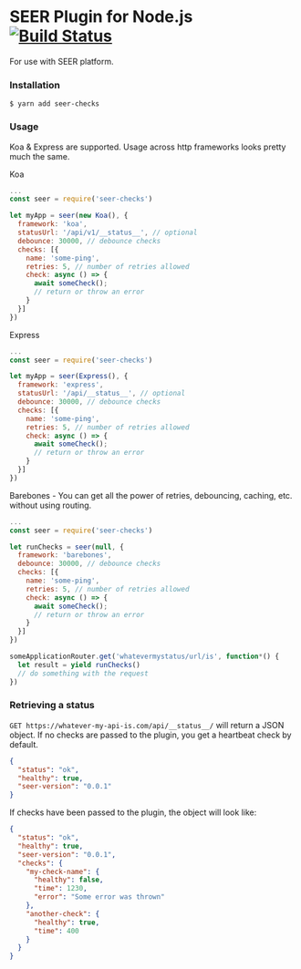 # SEER Plugin for Node.js [![Build Status](https://travis-ci.org/associatedemployers/seer-node.svg?branch=master)](https://travis-ci.org/associatedemployers/seer-node)

For use with SEER platform.

### Installation
```
$ yarn add seer-checks
```

### Usage
Koa & Express are supported. Usage across http frameworks looks pretty much the same.

Koa
```javascript
...
const seer = require('seer-checks')

let myApp = seer(new Koa(), {
  framework: 'koa',
  statusUrl: '/api/v1/__status__', // optional
  debounce: 30000, // debounce checks
  checks: [{
    name: 'some-ping',
    retries: 5, // number of retries allowed
    check: async () => {
      await someCheck();
      // return or throw an error
    }
  }]
})
```

Express
```javascript
...
const seer = require('seer-checks')

let myApp = seer(Express(), {
  framework: 'express',
  statusUrl: '/api/__status__', // optional
  debounce: 30000, // debounce checks
  checks: [{
    name: 'some-ping',
    retries: 5, // number of retries allowed
    check: async () => {
      await someCheck();
      // return or throw an error
    }
  }]
})
```

Barebones - You can get all the power of retries, debouncing, caching, etc. without using routing.
```javascript
...
const seer = require('seer-checks')

let runChecks = seer(null, {
  framework: 'barebones',
  debounce: 30000, // debounce checks
  checks: [{
    name: 'some-ping',
    retries: 5, // number of retries allowed
    check: async () => {
      await someCheck();
      // return or throw an error
    }
  }]
})

someApplicationRouter.get('whatevermystatus/url/is', function*() {
  let result = yield runChecks()
  // do something with the request
})
```

### Retrieving a status

`GET https://whatever-my-api-is.com/api/__status__/` will return a JSON object. If no checks are passed to the plugin, you get a heartbeat check by default.

```json
{
  "status": "ok",
  "healthy": true,
  "seer-version": "0.0.1"
}
```

If checks have been passed to the plugin, the object will look like:
```json
{
  "status": "ok",
  "healthy": true,
  "seer-version": "0.0.1",
  "checks": {
    "my-check-name": {
      "healthy": false,
      "time": 1230,
      "error": "Some error was thrown"
    },
    "another-check": {
      "healthy": true,
      "time": 400
    }
  }
}
```
